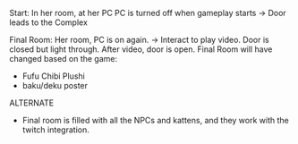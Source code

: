 Start:
In her room, at her PC
PC is turned off when gameplay starts
-> Door leads to the Complex


Final Room:
Her room, PC is on again. -> Interact to play video.
Door is closed but light through.
After video, door is open.
Final Room will have changed based on the game:
- Fufu Chibi Plushi
- baku/deku poster

ALTERNATE
- Final room is filled with all the NPCs and kattens, and they work with the twitch integration.


